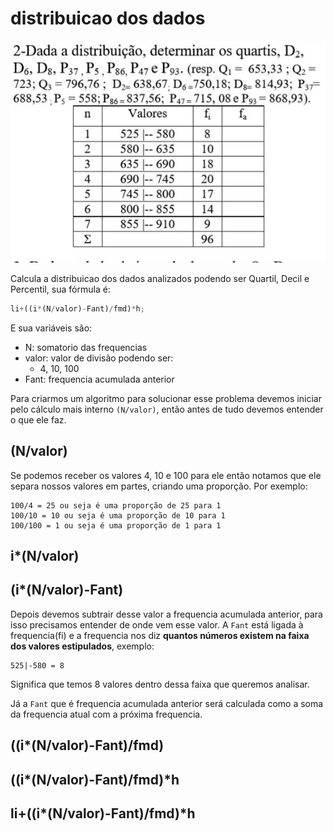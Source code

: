 # distribuicao dos dados

![](./material/tabela.jpg)

Calcula a distribuicao dos dados analizados podendo ser Quartil, Decil e Percentil, sua fórmula é:

```js
li+((i*(N/valor)-Fant)/fmd)*h;
```

E sua variáveis são:

- N: somatorio das frequencias
- valor: valor de divisão podendo ser:
  - 4, 10, 100
- Fant: frequencia acumulada anterior

Para criarmos um algoritmo para solucionar esse problema devemos iniciar pelo cálculo mais interno `(N/valor)`, então antes de tudo devemos entender o que ele faz.

## (N/valor)

Se podemos receber os valores 4, 10 e 100 para ele então notamos que ele separa nossos valores em partes, criando uma proporção. Por exemplo:

```
100/4 = 25 ou seja é uma proporção de 25 para 1
100/10 = 10 ou seja é uma proporção de 10 para 1
100/100 = 1 ou seja é uma proporção de 1 para 1
```

## i*(N/valor)

## (i*(N/valor)-Fant)

Depois devemos subtrair desse valor a frequencia acumulada anterior, para isso precisamos entender de onde vem esse valor. A `Fant` está ligada à frequencia(fi) e a frequencia nos diz **quantos números existem na faixa dos valores estipulados**, exemplo:

```
525|-580 = 8
```

Significa que temos 8 valores dentro dessa faixa que queremos analisar.

Já a `Fant` que é frequencia acumulada anterior será calculada como a soma da frequencia atual com a próxima frequencia.

## ((i*(N/valor)-Fant)/fmd)

## ((i*(N/valor)-Fant)/fmd)*h

## li+((i*(N/valor)-Fant)/fmd)*h

